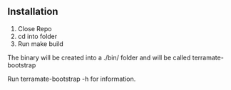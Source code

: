 ## Installation

1. Close Repo
2. cd into folder
3. Run make build

The binary will be created into a ./bin/ folder and will be called terramate-bootstrap

Run terramate-bootstrap -h for information.
